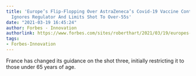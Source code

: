 ```yaml
---
title: 'Europe’s Flip-Flopping Over AstraZeneca’s Covid-19 Vaccine Continues: France
  Ignores Regulator And Limits Shot To Over-55s'
date: "2021-03-19 16:45:24"
author: Forbes - Innovation
authorlink: https://www.forbes.com/sites/roberthart/2021/03/19/europes-flip-flopping-over-astrazenecas-covid-19-vaccine-continues-france-ignores-regulator-and-limits-shot-to-over-55s/
tags:
- Forbes-Innovation
---
```

France has changed its guidance on the shot three, initially restricting it to those under 65 years of age.